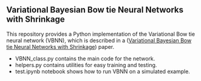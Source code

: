 ## Variational Bayesian Bow tie Neural Networks with Shrinkage
This repository provides a Python implementation of the Variational Bow tie neural network (VBNN), 
which is described in a ([Variational Bayesian Bow tie Neural Networks with Shrinkage](https://arxiv.org/abs/2411.11132)) paper. 
- VBNN_class.py contains the main code for the network. 
- helpers.py contains utilities for easy training and testing.
- test.ipynb notebook shows how to run VBNN on a simulated example.   
